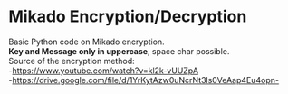 # Mikado Encryption/Decryption

Basic Python code on Mikado encryption.  
**Key and Message only in uppercase**, space char possible.  
Source of the encryption method:  
  -https://www.youtube.com/watch?v=kl2k-vUUZpA  
  -https://drive.google.com/file/d/1YrKytAzw0uNcrNt3ls0VeAap4Eu4opn-
